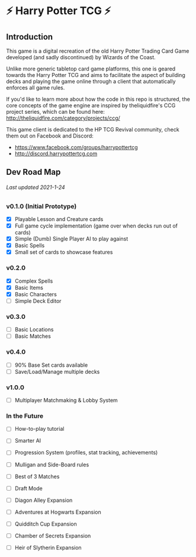 # ⚡ Harry Potter TCG ⚡

## Introduction
This game is a digital recreation of the old Harry Potter Trading Card Game developed (and sadly discontinued) by Wizards of the Coast.

Unlike more generic tabletop card game platforms, this one is geared towards the Harry Potter TCG and aims to facilitate the aspect of building decks and playing the game online through a client that automatically enforces all game rules.

If you'd like to learn more about how the code in this repo is structured, the core concepts of the game engine are inspired by theliquidfire's CCG project series, which can be found here: http://theliquidfire.com/category/projects/ccg/

This game client is dedicated to the HP TCG Revival community, check them out on Facebook and Discord:
* https://www.facebook.com/groups/harrypottertcg
* http://discord.harrypottertcg.com

## Dev Road Map
###### Last updated 2021-1-24

### v0.1.0 (Initial Prototype)
* [x] Playable Lesson and Creature cards
* [x] Full game cycle implementation (game over when decks run out of cards)
* [x] Simple (Dumb) Single Player AI to play against
* [x] Basic Spells
* [x] Small set of cards to showcase features

### v0.2.0
* [x] Complex Spells
* [x] Basic Items
* [x] Basic Characters
* [ ] Simple Deck Editor

### v0.3.0
* [ ] Basic Locations
* [ ] Basic Matches

### v0.4.0
* [ ] 90% Base Set cards available
* [ ] Save/Load/Manage multiple decks

### v1.0.0
* [ ] Multiplayer Matchmaking & Lobby System

### In the Future
* [ ] How-to-play tutorial
* [ ] Smarter AI
* [ ] Progression System (profiles, stat tracking, achievements)
* [ ] Mulligan and Side-Board rules
* [ ] Best of 3 Matches
* [ ] Draft Mode
* [ ] Diagon Alley Expansion
* [ ] Adventures at Hogwarts Expansion 
* [ ] Quidditch Cup Expansion
* [ ] Chamber of Secrets Expansion
* [ ] Heir of Slytherin Expansion

